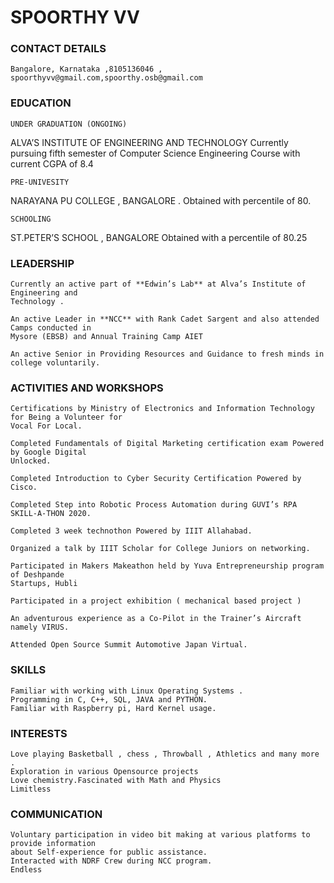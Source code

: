 # SPOORTHY VV




### CONTACT DETAILS 

    Bangalore, Karnataka ,8105136046 , spoorthyvv@gmail.com,spoorthy.osb@gmail.com
    
### EDUCATION

    UNDER GRADUATION (ONGOING) 

ALVA’S INSTITUTE OF ENGINEERING AND TECHNOLOGY Currently pursuing fifth semester of Computer Science Engineering Course with current CGPA of 8.4
				
				
    PRE-UNIVESITY   
     
NARAYANA PU COLLEGE , BANGALORE . Obtained with percentile of 80.
         
    SCHOOLING 
   
ST.PETER’S SCHOOL , BANGALORE Obtained with a percentile of 80.25

### LEADERSHIP 

    Currently an active part of **Edwin’s Lab** at Alva’s Institute of Engineering and
    Technology .

    An active Leader in **NCC** with Rank Cadet Sargent and also attended Camps conducted in
    Mysore (EBSB) and Annual Training Camp AIET

    An active Senior in Providing Resources and Guidance to fresh minds in college voluntarily.

### ACTIVITIES AND WORKSHOPS

    Certifications by Ministry of Electronics and Information Technology for Being a Volunteer for
    Vocal For Local.

    Completed Fundamentals of Digital Marketing certification exam Powered by Google Digital
    Unlocked.

    Completed Introduction to Cyber Security Certification Powered by Cisco.

    Completed Step into Robotic Process Automation during GUVI’s RPA SKILL-A-THON 2020.

    Completed 3 week technothon Powered by IIIT Allahabad.

    Organized a talk by IIIT Scholar for College Juniors on networking.

    Participated in Makers Makeathon held by Yuva Entrepreneurship program of Deshpande
    Startups, Hubli

    Participated in a project exhibition ( mechanical based project )

    An adventurous experience as a Co-Pilot in the Trainer’s Aircraft namely VIRUS.

    Attended Open Source Summit Automotive Japan Virtual.

### 	SKILLS

    Familiar with working with Linux Operating Systems .
    Programming in C, C++, SQL, JAVA and PYTHON.
    Familiar with Raspberry pi, Hard Kernel usage.


### INTERESTS 

    Love playing Basketball , chess , Throwball , Athletics and many more .
    Exploration in various Opensource projects
    Love chemistry.Fascinated with Math and Physics
    Limitless 

### COMMUNICATION 


    Voluntary participation in video bit making at various platforms to provide information
    about Self-experience for public assistance.
    Interacted with NDRF Crew during NCC program.
    Endless

 
                                                           

 

